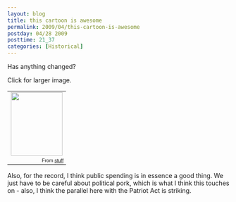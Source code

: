 ```yaml
---
layout: blog
title: this cartoon is awesome
permalink: 2009/04/this-cartoon-is-awesome
postday: 04/28 2009
posttime: 21_37
categories: [Historical]
---
```


<p>Has anything changed?</p>
<p>Click for larger image.</p>
<p><table style="width:auto;"><tr><td><a href="https://picasaweb.google.com/lh/photo/I59As57dBCV9w7Y7qC_gUQ?feat=embedwebsite"><img src="https://lh6.googleusercontent.com/_aJ4urxfgN9A/TXXZChWeGSI/AAAAAAAAIls/NBv5CwPFCpU/s144/old-cartoon.jpeg" height="144" width="117" /></a></td></tr><tr><td style="font-family:arial,sans-serif; font-size:11px; text-align:right">From <a href="https://picasaweb.google.com/krister.axel/Stuff?feat=embedwebsite">stuff</a></td></tr></table></p>

Also, for the record, I think public spending is in essence a good thing. We just have to be careful about political pork, which is what I think this touches on - also, I think the parallel here with the Patriot Act is striking.
